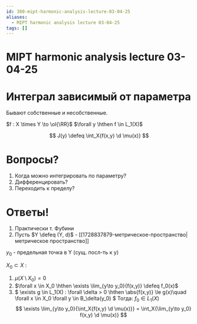 ```yaml
---
id: 380-mipt-harmonic-analysis-lecture-03-04-25
aliases:
  - MIPT harmonic analysis lecture 03-04-25
tags: []
---
```


# MIPT harmonic analysis lecture 03-04-25

# Интеграл зависимый от параметра

Бывают собственные и несобственные.

$f : X \times Y \to \ol{\RR}$
$\forall y \hthen f \in L_1(X)$

$$
J(y) \defeq \int_X{f(x,y) \d \mu(x)}
$$

# Вопросы?

1. Когда можно интегрировать по параметру?
2. Дифференцировать?
3. Переходить к пределу?

# Ответы!

1. Практически т. Фубини
2. Пусть $Y \defeq (Y, d)$ - [[1728837879-метрическое-пространство|метрическое пространство]]


$y_0$ - предельная точка в Y (сущ. посл-ть к y)

$X_0 \subset X$ :

1. $\mu(X \setminus X_0) = 0$
2. $\forall x \in X_0 \hthen \exists \lim_{y\to y_0}{f(x,y)} \defeq f_0(x)$
3. $
\exists g \in L_1(X) : \forall \delta > 0 \hthen \abs{f(x,y)} \le g(x)\quad
\forall x \in X_0 \forall y \in B_\delta(y_0)
$
   Тогда:
   $f_0 \in L_1(X)$
   $$
   \exists \lim_{y\to y_0}{\int_X{f(x,y) \d \mu(x)}} = \int_X{\lim_{y\to y_0} f(x,y) \d \mu(x)}
   $$
